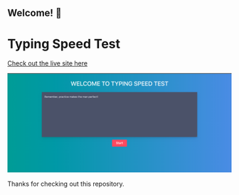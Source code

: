 
## Welcome! 👋

# Typing Speed Test

[Check out the live site here](https://sauravchamoli17.github.io/Typing-Speed-Test/)

![Design preview for the Project tracking intro component coding challenge](./preview.png)

Thanks for checking out this repository.
